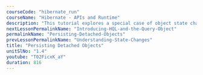 ```yaml
---
courseCode: "hibernate_run"
courseName: "Hibernate - APIs and Runtime"
description: "This tutorial explores a special case of object state change: from detached to persistent."
nextLessonPermalinkName: "Introducing-HQL-and-the-Query-Object"
permalinkName: "Persisting-Detached-Objects"
prevLessonPermalinkName: "Understanding-State-Changes"
title: "Persisting Detached Objects"
unitSlNo: "1.4"
youtube: "T02FicxK_aY"
duration: 816
---
```


